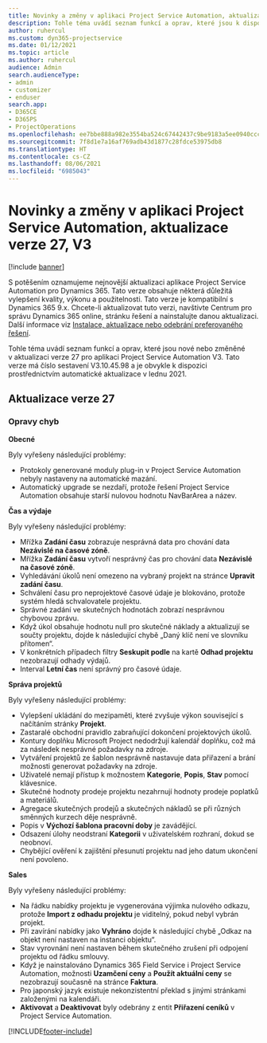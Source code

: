 ```yaml
---
title: Novinky a změny v aplikaci Project Service Automation, aktualizace verze 27, V3
description: Tohle téma uvádí seznam funkcí a oprav, které jsou k dispozici v Project Service Automation, aktualizace verze 27, V3.
author: ruhercul
ms.custom: dyn365-projectservice
ms.date: 01/12/2021
ms.topic: article
ms.author: ruhercul
audience: Admin
search.audienceType:
- admin
- customizer
- enduser
search.app:
- D365CE
- D365PS
- ProjectOperations
ms.openlocfilehash: ee7bbe888a982e3554ba524c67442437c9be9183a5ee0940ccc3261b4a4992e7
ms.sourcegitcommit: 7f8d1e7a16af769adb43d1877c28fdce53975db8
ms.translationtype: HT
ms.contentlocale: cs-CZ
ms.lasthandoff: 08/06/2021
ms.locfileid: "6985043"
---
```

# <a name="whats-new-or-changed-in-project-service-automation-update-release-27-v3"></a>Novinky a změny v aplikaci Project Service Automation, aktualizace verze 27, V3

[!include [banner](../includes/psa-now-project-operations.md)]

S potěšením oznamujeme nejnovější aktualizaci aplikace Project Service Automation pro Dynamics 365. Tato verze obsahuje některá důležitá vylepšení kvality, výkonu a použitelnosti. Tato verze je kompatibilní s Dynamics 365 9.x. Chcete-li aktualizovat tuto verzi, navštivte Centrum pro správu Dynamics 365 online, stránku řešení a nainstalujte danou aktualizaci. Další informace viz [Instalace, aktualizace nebo odebrání preferovaného řešení](/power-platform/admin/install-remove-preferred-solution).

Tohle téma uvádí seznam funkcí a oprav, které jsou nové nebo změněné v aktualizaci verze 27 pro aplikaci Project Service Automation V3. Tato verze má číslo sestavení V3.10.45.98 a je obvykle k dispozici prostřednictvím automatické aktualizace v lednu 2021.

## <a name="update-release-27"></a>Aktualizace verze 27

### <a name="bug-fixes"></a>Opravy chyb

**Obecné**

Byly vyřešeny následující problémy:

- Protokoly generované moduly plug-in v Project Service Automation nebyly nastaveny na automatické mazání.
- Automatický upgrade se nezdaří, protože řešení Project Service Automation obsahuje starší nulovou hodnotu NavBarArea a název.

**Čas a výdaje**

Byly vyřešeny následující problémy:

- Mřížka **Zadání času** zobrazuje nesprávná data pro chování data **Nezávislé na časové zóně**.
- Mřížka **Zadání času** vytvoří nesprávný čas pro chování data **Nezávislé na časové zóně**.
- Vyhledávání úkolů není omezeno na vybraný projekt na stránce **Upravit zadání času**.
- Schválení času pro neprojektové časové údaje je blokováno, protože systém hledá schvalovatele projektu.
- Správné zadání ve skutečných hodnotách zobrazí nesprávnou chybovou zprávu.
- Když úkol obsahuje hodnotu null pro skutečné náklady a aktualizují se součty projektu, dojde k následující chybě „Daný klíč není ve slovníku přítomen“.
- V konkrétních případech filtry **Seskupit podle** na kartě **Odhad projektu** nezobrazují odhady výdajů.
- Interval **Letní čas** není správný pro časové údaje.

**Správa projektů**

Byly vyřešeny následující problémy:

- Vylepšení ukládání do mezipaměti, které zvyšuje výkon související s načítáním stránky **Projekt**.
- Zastaralé obchodní pravidlo zabraňující dokončení projektových úkolů.
- Kontury doplňku Microsoft Project nedodržují kalendář doplňku, což má za následek nesprávné požadavky na zdroje.
- Vytváření projektů ze šablon nesprávně nastavuje data přiřazení a brání možnosti generovat požadavky na zdroje.
- Uživatelé nemají přístup k možnostem **Kategorie**, **Popis**, **Stav** pomocí klávesnice.
- Skutečné hodnoty prodeje projektu nezahrnují hodnoty prodeje poplatků a materiálů.
- Agregace skutečných prodejů a skutečných nákladů se při různých směnných kurzech děje nesprávně.
- Popis v **Výchozí šablona pracovní doby** je zavádějící.
- Odsazení úlohy neodstraní **Kategorii** v uživatelském rozhraní, dokud se neobnoví.
- Chybějící ověření k zajištění přesunutí projektu nad jeho datum ukončení není povoleno.

**Sales**

Byly vyřešeny následující problémy:

- Na řádku nabídky projektu je vygenerována výjimka nulového odkazu, protože **Import z odhadu projektu** je viditelný, pokud nebyl vybrán projekt.
- Při zavírání nabídky jako **Vyhráno** dojde k následující chybě „Odkaz na objekt není nastaven na instanci objektu“.
- Stav vyrovnání není nastaven během skutečného zrušení při odpojení projektu od řádku smlouvy.
- Když je nainstalováno Dynamics 365 Field Service i Project Service Automation, možnosti **Uzamčení ceny** a **Použít aktuální ceny** se nezobrazují současně na stránce **Faktura**.
- Pro japonský jazyk existuje nekonzistentní překlad s jinými stránkami založenými na kalendáři.
- **Aktivovat** a **Deaktivovat** byly odebrány z entit **Přiřazení ceníků** v Project Service Automation.


[!INCLUDE[footer-include](../includes/footer-banner.md)]